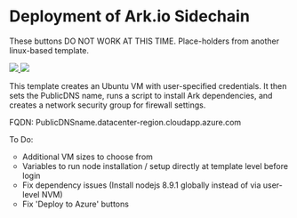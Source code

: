 # Deployment of Ark.io Sidechain

<p>These buttons DO NOT WORK AT THIS TIME. Place-holders from another linux-based template.</p>
<a href="https://portal.azure.com/#create/Microsoft.Template/uri/https%3A%2F%2Fraw.githubusercontent.com%2FAzure%2Fazure-quickstart-templates%2Fmaster%2F101-vm-simple-linux%2Fazuredeploy.json" target="_blank">
    <img src="http://azuredeploy.net/deploybutton.png"/>
</a>
<a href="http://armviz.io/#/?load=https%3A%2F%2Fraw.githubusercontent.com%2FAzure%2Fazure-quickstart-templates%2Fmaster%2F101-vm-simple-linux%2Fazuredeploy.json" target="_blank">
    <img src="http://armviz.io/visualizebutton.png"/>
</a>

<p>This template creates an Ubuntu VM with user-specified credentials. It then sets the PublicDNS name, runs a script to install Ark dependencies, and creates a network security group for firewall settings.</p>
<p>FQDN:  PublicDNSname.datacenter-region.cloudapp.azure.com</p>
<p>To Do:</p>
<ul style="list-style-type:circle">
    <li>Additional VM sizes to choose from</li>
    <li>Variables to run node installation / setup directly at template level before login</li>
    <li>Fix dependency issues (Install nodejs 8.9.1 globally instead of via user-level NVM)</li>
    <li>Fix 'Deploy to Azure' buttons</li>
</ul>





